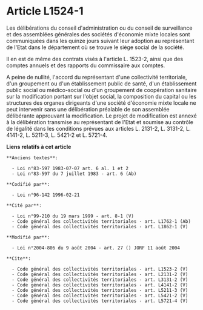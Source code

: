 # Article L1524-1

Les délibérations du conseil d'administration ou du conseil de surveillance et des assemblées générales des sociétés
d'économie mixte locales sont communiquées dans les quinze jours suivant leur adoption au représentant de l'Etat dans le
département où se trouve le siège social de la société. 

Il en est de même des contrats visés à l'article L. 1523-2, ainsi que des comptes annuels et des rapports du commissaire aux
comptes.

A peine de nullité, l'accord du représentant d'une collectivité territoriale, d'un groupement ou d'un établissement public de
santé, d'un établissement public social ou médico-social ou d'un groupement de coopération sanitaire sur la modification
portant sur l'objet social, la composition du capital ou les structures des organes dirigeants d'une société d'économie mixte
locale ne peut intervenir sans une délibération préalable de son assemblée délibérante approuvant la modification. Le projet
de modification est annexé à la délibération transmise au représentant de l'Etat et soumise au contrôle de légalité dans les
conditions prévues aux articles L. 2131-2, L. 3131-2, L. 4141-2, L. 5211-3, L. 5421-2 et L. 5721-4.

**Liens relatifs à cet article**

	**Anciens textes**:

	  - Loi n°83-597 1983-07-07 art. 6 al. 1 et 2
	  - Loi n°83-597 du 7 juillet 1983 - art. 6 (Ab)

	**Codifié par**:

	  - Loi n°96-142 1996-02-21

	**Cité par**:

	  - Loi n°99-210 du 19 mars 1999 - art. 8-1 (V)
	  - Code général des collectivités territoriales - art. L1762-1 (Ab)
	  - Code général des collectivités territoriales - art. L1862-1 (V)

	**Modifié par**:

	  - Loi n°2004-806 du 9 août 2004 - art. 27 () JORF 11 août 2004

	**Cite**:

	  - Code général des collectivités territoriales - art. L1523-2 (V)
	  - Code général des collectivités territoriales - art. L2131-2 (V)
	  - Code général des collectivités territoriales - art. L3131-2 (V)
	  - Code général des collectivités territoriales - art. L4141-2 (V)
	  - Code général des collectivités territoriales - art. L5211-3 (V)
	  - Code général des collectivités territoriales - art. L5421-2 (V)
	  - Code général des collectivités territoriales - art. L5721-4 (V)
